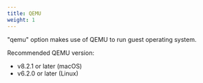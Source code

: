 ```yaml
---
title: QEMU
weight: 1
---
```


"qemu" option makes use of QEMU to run guest operating system.

Recommended QEMU version:
- v8.2.1 or later (macOS)
- v6.2.0 or later (Linux)